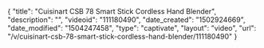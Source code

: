{
    "title": "Cuisinart CSB 78 Smart Stick Cordless Hand Blender",
    "description": "",
    "videoid": "111180490",
    "date_created": "1502924669",
    "date_modified": "1504247458",
    "type": "captivate",
    "layout": "video",
    "url": "\/v\/cuisinart-csb-78-smart-stick-cordless-hand-blender\/111180490"
}